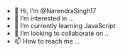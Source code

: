 - 👋 Hi, I’m @NarendraSingh17
- 👀 I’m interested in ...
- 🌱 I’m currently learning JavaScript
- 💞️ I’m looking to collaborate on ..
- 📫 How to reach me ...

<!---
NarendraSingh17/NarendraSingh17 is a ✨ special ✨ repository because its `README.md` (this file) appears on your GitHub profile.
You can click the Preview link to take a look at your changes.
--->
